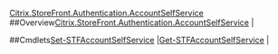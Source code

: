 [Citrix.StoreFront.Authentication.AccountSelfService](Citrix.StoreFront.Authentication.AccountSelfService)
##Overview[Citrix.StoreFront.Authentication.AccountSelfService](Citrix.StoreFront.Authentication.AccountSelfService)
|##Cmdlets[Set-STFAccountSelfService](Set-STFAccountSelfService)
|[Get-STFAccountSelfService](Get-STFAccountSelfService)
|